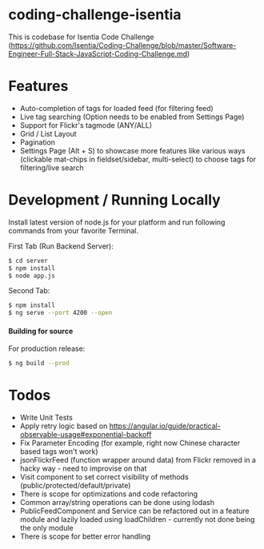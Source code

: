 # coding-challenge-isentia

This is codebase for Isentia Code Challenge (https://github.com/Isentia/Coding-Challenge/blob/master/Software-Engineer-Full-Stack-JavaScript-Coding-Challenge.md)

# Features

  - Auto-completion of tags for loaded feed (for filtering feed)
  - Live tag searching (Option needs to be enabled from Settings Page)
  - Support for Flickr's tagmode (ANY/ALL)
  - Grid / List Layout
  - Pagination
  - Settings Page (Alt + S) to showcase more features like various ways (clickable mat-chips in fieldset/sidebar, multi-select) to choose tags for filtering/live search


# Development / Running Locally

Install latest version of node.js for your platform and run following commands from your favorite Terminal.

First Tab (Run Backend Server):
```sh
$ cd server
$ npm install
$ node app.js
```

Second Tab:
```sh
$ npm install
$ ng serve --port 4200 --open
```

#### Building for source
For production release:
```sh
$ ng build --prod
```


# Todos

 - Write Unit Tests
 - Apply retry logic based on https://angular.io/guide/practical-observable-usage#exponential-backoff
 - Fix Parameter Encoding (for example, right now Chinese character based tags won't work)
 - jsonFlickrFeed (function wrapper around data) from Flickr removed in a hacky way - need to improvise on that
 - Visit component to set correct visibility of methods (public/protected/default/private)
 - There is scope for optimizations and code refactoring
 - Common array/string operations can be done using lodash
 - PublicFeedComponent and Service can be refactored out in a feature module and lazily loaded using loadChildren - currently not done being the only module
 - There is scope for better error handling
